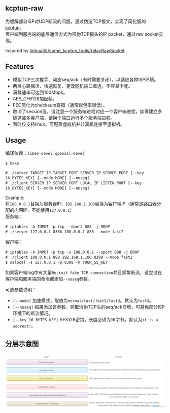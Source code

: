 kcptun-raw
----------
为缓解部分ISP对UDP断流的问题，通过伪造TCP报文，实现了简化版的 [kcptun](https://github.com/xtaci/kcptun)。  
客户端到服务端的底层通信方式为带伪TCP报头的IP packet，通过raw socket实现。

Inspired by [linhua55/some_kcptun_tools/relayRawSocket](https://github.com/linhua55/some_kcptun_tools/tree/master/relayRawSocket) .

Features
--------
* 模拟TCP三次握手、动态seq/ack（有时需要关闭），以适应各种ISP环境。  
* 两层心跳保活、快速恢复、更改随机端口重连，不容易卡死。  
* 满载速率可达到100Mbps。  
* AES_CFB128加密帧。  
* FEC简化为checksum查错（通常误包率很低）。  
* 取消了session层，请注意一个服务端进程对应一个客户端进程，如需建立多隧道或多客户端，请换个端口运行多个服务端进程。  
* 暂时仅支持linux，可配置虚拟机并让真机连接至虚拟机。  

Usage
-----
编译依赖：`libev-devel`, `openssl-devel`
```
$ make
```

```
# ./server TARGET_IP TARGET_PORT SERVER_IP SERVER_PORT [--key 16_BYTES_KEY] [--mode MODE] [--noseq]
# ./client SERVER_IP SERVER_PORT LOCAL_IP LISTEN_PORT [--key 16_BYTES_KEY] [--mode MODE] [--noseq]
```

Example:  
将`108.0.0.1`替换为服务器IP，`192.168.1.100`替换为客户端IP（通常是路由器分配的内网IP，不能使用`127.0.0.1`）  
服务端：
```
# iptables -A INPUT -p tcp --dport 888 -j DROP
# ./server 127.0.0.1 8388 108.0.0.1 888 --mode fast2
```
客户端：
```
# iptables -A INPUT -p tcp -s 108.0.0.1 --sport 888 -j DROP
# ./client 108.0.0.1 888 192.168.1.100 8388 --mode fast2
$ sslocal -s 127.0.0.1 -p 8388 -k YOUR_SS_KEY
```

如果客户端log中有大量`Re-init fake TCP connection`并且频繁断流，请尝试在客户端和服务端的命令都添加`--noseq`参数。

可选参数说明：  
* `[--mode]` 加速模式，取值为`normal/fast/fast2/fast3`。默认为`fast3`。  
* `[--noseq]` 如果添加该参数，则取消伪TCP头的seq/ack自增，可避免部分ISP环境下的断流情况。  
* `[--key 16_BYTES_KEY]` AES128密钥，长度必须为16字节。默认为`it is a secrect!`。  

分层示意图
--------
![](./layers.png)
